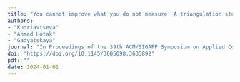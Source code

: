 ```yaml
---
title: "You cannot improve what you do not measure: A triangulation study of software security metrics"
authors: 
- "Kudriavtseva"
- "Ahmad Hotak"
- "Gadyatskaya"
journal: "In Proceedings of the 39th ACM/SIGAPP Symposium on Applied Computing (SAC '24)"
doi: "https://doi.org/10.1145/3605098.3635892"
pdf: ""
date: 2024-01-01
---
```


